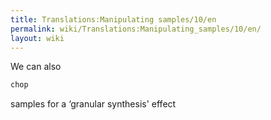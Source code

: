 ```yaml
---
title: Translations:Manipulating samples/10/en
permalink: wiki/Translations:Manipulating_samples/10/en/
layout: wiki
---
```


We can also

``` Haskell
chop
```

samples for a ‘granular synthesis' effect
